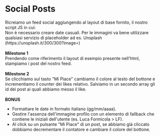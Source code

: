 <h1>Social Posts</h1>
Ricreiamo un feed social aggiungendo al layout di base fornito, il nostro script JS in cui:<br>
Non è necessario creare date casuali. Per le immagini va bene utilizzare qualsiasi servizio di placeholder ad es. Unsplash (https://unsplash.it/300/300?image=<id>)<br>
<br>
<strong>Milestone 1</strong><br>
Prendendo come riferimento il layout di esempio presente nell'html, stampiamo i post del nostro feed.<br>
<br>
<strong>Milestone 2</strong><br>
Se clicchiamo sul tasto "Mi Piace" cambiamo il colore al testo del bottone e incrementiamo il counter dei likes relativo.
Salviamo in un secondo array gli id dei post ai quali abbiamo messo il like.<br>
<br>
<strong>BONUS</strong>
<ul>
<li>Formattare le date in formato italiano (gg/mm/aaaa).</li>
<li>Gestire l'assenza dell'immagine profilo con un elemento di fallback che contiene le iniziali dell'utente (es. Luca Formicola > LF).</li>
<li>Al click su un pulsante "Mi Piace" di un post, se abbiamo già cliccato dobbiamo decrementare il contatore e cambiare il colore del bottone.</li>
